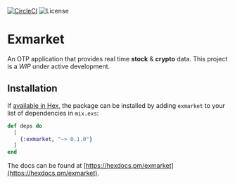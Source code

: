 [![CircleCI](https://circleci.com/gh/EssenceOfChaos/exmarket/tree/master.svg?style=svg)](https://circleci.com/gh/EssenceOfChaos/exmarket/tree/master)
![License](https://img.shields.io/github/license/essenceofchaos/exmarket.svg)

# Exmarket

An OTP application that provides real time **stock** & **crypto** data. This project is a _WIP_ under active development.

## Installation

If [available in Hex](https://hex.pm/docs/publish), the package can be installed
by adding `exmarket` to your list of dependencies in `mix.exs`:

```elixir
def deps do
  [
    {:exmarket, "~> 0.1.0"}
  ]
end
```

The docs can be found at [https://hexdocs.pm/exmarket](https://hexdocs.pm/exmarket).
